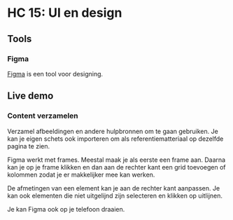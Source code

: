 # HC 15: UI en design
## Tools
### Figma
[Figma](https://figma.com/) is een tool voor designing.

## Live demo
### Content verzamelen
Verzamel afbeeldingen en andere hulpbronnen om te gaan gebruiken.
Je kan je eigen schets ook importeren om als referentiematteriaal op dezelfde pagina te zien.

Figma werkt met frames. Meestal maak je als eerste een frame aan. Daarna kan je op je frame klikken en dan aan de rechter kant een grid toevoegen of kolommen zodat je er makkelijker mee
kan werken.

De afmetingen van een element kan je aan de rechter kant aanpassen. Je kan ook elementen die niet uitgelijnd zijn selecteren en klikken op uitlijnen.

Je kan Figma ook op je telefoon draaien.